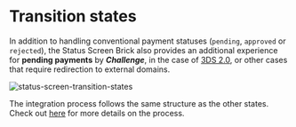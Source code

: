 # Transition states

In addition to handling conventional payment statuses (`pending`, `approved` or `rejected`), the Status Screen Brick also provides an additional experience for **pending payments** by **_Challenge_**, in the case of [3DS 2.0](/developers/en/docs/checkout-bricks/how-tos/improve-payment-approval/3ds), or other cases that require redirection to external domains.

![status-screen-transition-states](checkout-bricks/status-screen-transition-states-en.gif)

The integration process follows the same structure as the other states. Check out [here](/developers/en/docs/checkout-bricks/status-screen-brick/default-rendering) for more details on the process.